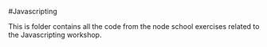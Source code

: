 #Javascripting

This is folder contains all the code from the node school exercises related to the Javascripting workshop.
